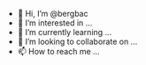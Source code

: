 - 👋 Hi, I’m @bergbac
- 👀 I’m interested in ...
- 🌱 I’m currently learning ...
- 💞️ I’m looking to collaborate on ...
- 📫 How to reach me ...

<!---
bergbac/bergbac is a ✨ special ✨ repository because its `README.md` (this file) appears on your GitHub profile.
You can click the Preview link to take a look at your changes.
--->
